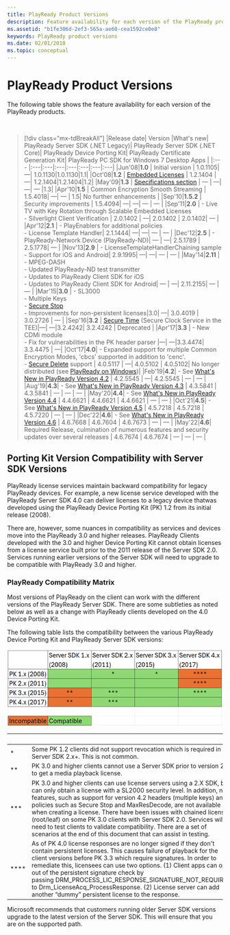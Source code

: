 ```yaml
---
title: PlayReady Product Versions
description: Feature availability for each version of the PlayReady products.
ms.assetid: "b1fe306d-2ef3-565a-ae60-cea1592ce0e8"
keywords: PlayReady product versions
ms.date: 02/01/2018
ms.topic: conceptual
---
```



# PlayReady Product Versions

The following table shows the feature availability for each version of the PlayReady products.

&nbsp;
> [!div class="mx-tdBreakAll"]
> |Release date| Version |What's new| PlayReady Server SDK (.NET Legacy)| PlayReady Server SDK (.NET Core)| PlayReady Device Porting Kit| PlayReady Certificate Generation Kit| PlayReady PC SDK for Windows 7 Desktop Apps |
> |:--- |:---|:---|:---|:---|:---|:---|:---|
> |Jun'08|**1.0** | Initial version | 1.0.1105| &mdash;| 1.0.1130|1.0.1130|1.1|
> |Oct'08|**1.2** | [Embedded Licenses](embedded-licenses.md) | 1.2.1404 | &mdash;| 1.2.1404|1.2.1404|1.2|
> |May'09|**1.3** | [Specifications section](../Specifications/specifications.md) | &mdash; | &mdash;|&mdash;| &mdash; |1.3|
> |Apr'10|**1.5** | Common Encryption Smooth Streaming | 1.5.4018| &mdash;| &mdash; | 1.5| No further enhancements |
> |Sep'10|**1.5.2** | Security improvements | 1.5.4094| &mdash;| &mdash;| &mdash; | &mdash; |
> |Sep'11|**2.0** | - Live TV with Key Rotation through Scalable Embedded Licenses<br/>- Silverlight Client Verification | 2.0.1402 | &mdash;| 2.0.1402 | 2.0.1402| &mdash; |
> |Apr'12|**2.1** | - PlayEnablers for additional policies<br/>- License Template Handler| 2.1.1444| &mdash;| &mdash;| &mdash; | &mdash; |
> |Dec'12|**2.5** | - PlayReady-Network Device (PlayReady-ND)| &mdash; | &mdash;| 2.5.1789 | 2.5.1778| &mdash; |
> |Nov'13|**2.9** | - LicenseTemplateHandlerChaining sample<br/>- Support for iOS and Android| 2.9.1995| &mdash;| &mdash;| &mdash; | &mdash; |
> |May'14|**2.11** | - MPEG-DASH<br/>- Updated PlayReady-ND test transmitter<br/>- Updates to PlayReady Client SDK for iOS<br/>- Updates to PlayReady Client SDK for Android| &mdash; | &mdash;| 2.11.2155| &mdash; | &mdash; |
> |Mar'15|**3.0** | - SL3000<br/>- Multiple Keys<br/>- [Secure Stop](secure-stop-Server.md)<br/>- Improvements for non-persistent licenses|3.0| &mdash;|  3.0.4019 | 3.0.2726 | &mdash; |
> |Sep'16|**3.2** | [Secure Time](../Features/trusted-clocks.md) (Secure Clock Service in the TEE)|&mdash;| &mdash;|3.2.4242| 3.2.4242 | Deprecated |
> |Apr'17|**3.3** | - New CDMi module<br/>- Fix for vulnerabilities in the PK header parser |&mdash;| &mdash;|3.3.4474| 3.3.4475 | &mdash;|
> |Oct'17|**4.0**| - Expanded support for multiple Common Encryption Modes, 'cbcs' supported in addition to 'cenc'.<br/>- [Secure Delete](secure-delete-Server.md) support | 4.0.5117 | &mdash;| 4.0.5102 | 4.0.5102| No longer distributed (see [PlayReady on Windows](playready-on-windows.md))|
> |Feb'19|**4.2**| - See [What's New in PlayReady Version 4.2](what-is-new/what-is-new-4-2.md) | 4.2.5545 | &mdash;| 4.2.5545 | &mdash; | &mdash; |
> |Aug'19|**4.3**| - See [What's New in PlayReady Version 4.3](what-is-new/what-is-new-4-3.md) | 4.3.5841 | 4.3.5841 | &mdash;  | &mdash; | &mdash; |
> |May'20|**4.4**| - See [What's New in PlayReady Version 4.4](what-is-new/what-is-new-4-4.md) | 4.4.6621 | 4.4.6621 | 4.4.6621 | &mdash; | &mdash; |
> |Oct'21|**4.5**| - See [What's New in PlayReady Version 4.5](what-is-new/what-is-new-4-5.md) | 4.5.7218 | 4.5.7218 | 4.5.7220 | &mdash; | &mdash; |
> |Dec'22|**4.6**| - See [What's New in PlayReady Version 4.6](what-is-new/what-is-new-4-6.md) | 4.6.7668 | 4.6.7604 | 4.6.7673 | &mdash; | &mdash; |
> |May'22|**4.6**| Required Release, culmination of numerous features and security updates over several releases | 4.6.7674 | 4.6.7674 | &mdash; | &mdash; | &mdash; |
 
## Porting Kit Version Compatibility with Server SDK Versions

PlayReady license services maintain backward compatibility for legacy PlayReady devices. For example, a new license service developed with the PlayReady Server SDK 4.0 can deliver licenses to a legacy device thatwas developed using the PlayReady Device Porting Kit (PK) 1.2 from its initial release (2008).  

There are, however, some nuances in compatibility as services and devices move into the PlayReady 3.0 and higher releases. PlayReady Clients developed with the 3.0 and higher Device Porting Kit cannot obtain licenses from a license service built prior to the 2011 release of the Server SDK 2.0. Services running earlier versions of the Server SDK will need to upgrade to be compatible with PlayReady 3.0 and higher. 

### PlayReady Compatibility Matrix  

Most versions of PlayReady on the client can work with the different versions of the PlayReady Server SDK. There are some subtleties as noted below as well as a change with PlayReady clients developed on the 4.0 Device Porting Kit. 

The following table lists the compatibility between the various PlayReady Device Porting Kit and PlayReady Server SDK versions:

![Porting Kit and Server Compatibility.](media/product-versions/image2.png)

| &nbsp; | &nbsp; |
|--------|--------|
| \* | Some PK 1.2 clients did not support revocation which is required in Server SDK 2.x+. This is not common. |
| \** | PK 3.0 and higher clients cannot use a Server SDK prior to version 2.0 to get a media playback license.|
| \*** | PK 3.0 and higher clients can use license servers using a 2.X SDK, but can only obtain a license with a SL2000 security level. In addition, new features, such as support for version 4.2 headers (multiple keys) and policies such as Secure Stop and MaxResDecode, are not available when creating a license. There have been issues with chained licenses (root/leaf) on some PK 3.0 clients with Server SDK 2.0. Services will need to test clients to validate compatibility. There are a set of scenarios at the end of this document that can assist in testing. |
| \**** |As of PK 4.0 license responses are no longer signed if they don't contain persistent licenses. This causes failure of playback for the client versions before PK 3.3 which require signatures. In order to remediate this, licensees can use two options. (1) Client apps can opt out of the persistent signature check by passing DRM_PROCESS_LIC_RESPONSE_SIGNATURE_NOT_REQUIRED to Drm_LicenseAcq_ProcessResponse. (2) License server can add another “dummy” persistent license to the response.|

Microsoft recommends that customers running older Server SDK versions upgrade to the latest version of the Server SDK. This will ensure that you are on the supported path.
